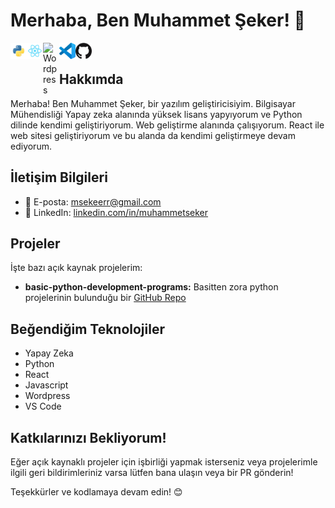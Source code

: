 # Merhaba, Ben Muhammet Şeker! 👋

<img align="left" alt="Python" width="26px" src="https://raw.githubusercontent.com/github/explore/80688e429a7d4ef2fca1e82350fe8e3517d3494d/topics/python/python.png" />
<img align="left" alt="React" width="26px" src="https://raw.githubusercontent.com/github/explore/cebd63002168a05a6a642f309227eefeccd92950/topics/react/react.png" />
<img align="left" alt="Wordpress" width="26px" src="https://upload.wikimedia.org/wikipedia/commons/thumb/7/74/wordpress/wordpress.png" />
<img align="left" alt="Visual Studio Code" width="26px" src="https://raw.githubusercontent.com/github/explore/80688e429a7d4ef2fca1e82350fe8e3517d3494d/topics/visual-studio-code/visual-studio-code.png" />
<img align="left" alt="GitHub" width="26px" src="https://raw.githubusercontent.com/github/explore/78df643247d429f6cc873026c0622819ad797942/topics/github/github.png" />

<br />


## Hakkımda

Merhaba! Ben Muhammet Şeker, bir yazılım geliştiricisiyim. Bilgisayar Mühendisliği Yapay zeka alanında yüksek lisans yapyıyorum ve Python dilinde kendimi geliştiriyorum. Web geliştirme alanında çalışıyorum. React ile web sitesi geliştiriyorum ve bu alanda da kendimi geliştirmeye devam ediyorum.

## İletişim Bilgileri

- 📧 E-posta: msekeerr@gmail.com
- 🔗 LinkedIn: [linkedin.com/in/muhammetseker](https://www.linkedin.com/in/muhammetseker/)

## Projeler

İşte bazı açık kaynak projelerim:

- **basic-python-development-programs:** Basitten zora python projelerinin bulunduğu bir  [GitHub Repo]([https://github.com/Erayaltilar/Flutter_bloc_login](https://github.com/muhammetsekerr/basic-python-development-programs))

## Beğendiğim Teknolojiler

- Yapay Zeka 
- Python
- React
- Javascript
- Wordpress
- VS Code

## Katkılarınızı Bekliyorum!

Eğer açık kaynaklı projeler için işbirliği yapmak isterseniz veya projelerimle ilgili geri bildirimleriniz varsa lütfen bana ulaşın veya bir PR gönderin! 

Teşekkürler ve kodlamaya devam edin! 😊
